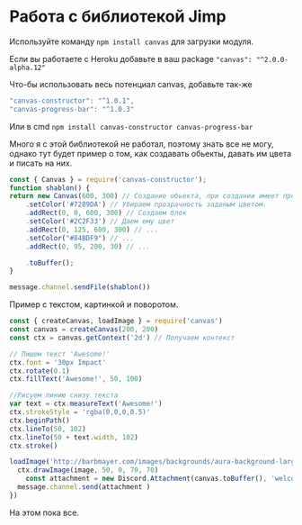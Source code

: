 # Работа с библиотекой Jimp
Используйте команду `npm install canvas` для загрузки модуля.

Если вы работаете с Heroku добавьте в ваш package `"canvas": "^2.0.0-alpha.12"`

Что-бы использовать весь потенциал canvas, добавьте так-же 
```js
"canvas-constructor": "^1.0.1",
"canvas-progress-bar": "^1.0.3"
 ```
 
 Или в cmd `npm install canvas-constructor canvas-progress-bar`


Много я с этой библиотекой не работал, поэтому знать все не могу, однако тут будет пример о том, как создавать обьекты, давать им цвета и писать на них.

```js
const { Canvas } = require('canvas-constructor');
function shablon() {
return new Canvas(600, 300) // Создание обьекта, при создании имеет прозрачность
    .setColor('#7289DA') // Убираем прозрачность заданым цветом.
    .addRect(0, 0, 600, 300) // Создаем блок
    .setColor('#2C2F33') // Даем ему цвет
    .addRect(0, 125, 600, 300) // ...
    .setColor("#84BDF9") // ...
    .addRect(0, 95, 200, 30) // ...

    .toBuffer();
}

message.channel.sendFile(shablon())
```

Пример с текстом, картинкой и поворотом.

```js
const { createCanvas, loadImage } = require('canvas')
const canvas = createCanvas(200, 200)
const ctx = canvas.getContext('2d') // Получаем контекст 

// Пишем текст 'Awesome!'
ctx.font = '30px Impact'
ctx.rotate(0.1)
ctx.fillText('Awesome!', 50, 100)

//Рисуем линию снизу текста
var text = ctx.measureText('Awesome!')
ctx.strokeStyle = 'rgba(0,0,0,0.5)'
ctx.beginPath()
ctx.lineTo(50, 102)
ctx.lineTo(50 + text.width, 102)
ctx.stroke()

loadImage('http://barbmayer.com/images/backgrounds/aura-background-large-1.jpg').then((image) => {
  ctx.drawImage(image, 50, 0, 70, 70)
    const attachment = new Discord.Attachment(canvas.toBuffer(), 'welcome-image.png');
  message.channel.send(attachment )
})
``` 

На этом пока все.

